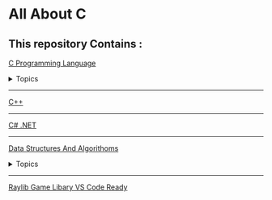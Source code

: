 # All About C

## This repository Contains :

[C Programming Language](./C)<details> <summary>Topics</summary>

1.[Basic Data Types](C/1_Basic)

2.[If Else](C/2_if-Else-main)

3.[Loops](C/3_loops-main)

4.[Array](C/Array-main)

5.[Function](C/5_Function-main)

6.[Switch](C/6_Switch-main)

7.[Strings](C/7_strings-main)

8.[Structure](C/8_Structures-main)

9.[pointers](C/9_pointers-main)

10.[Dynamic Memory](C/10_Dynamic-Memory-Allocation-main)

11.[File Input Output](C/11_File_IO-main)

12.[Pattern Printing Problem Solves](C/12_Pattern-problem)

13.[Problem Solves](C/13_Problem_Solving)

14.[Programming Hero 21-Days BootCamp](C/14_bootcamp_Programming_Hero)

</details>

---

[C++](./C++)



---



[C# .NET](https://github.com/pranx2/.NET)



---



[Data Structures And Algorithoms](./DSA)<details><summary>Topics</summary>

1.[Basics](DSA/1-Chapter-0 (Basics))

2.[Time Complicity](DSA/2-Time%20Complexity%20&%20Big%20O%20Notation/)

3.[Asymptotic Notations](DSA/3-Asymptotic_Notations)

4.[Best Worst Average](DSA/4-Best_Worst_Average)

5.[ADTs](DSA/5-ADTs)

6.[Array Operations](DSA/6-ArrayOperations)

7.[Linear Vs Binary](DSA/7-LinearVsBinary)

8.[Linked Lists](DSA/8-Linked%20Lists/)

9.[Stack](DSA/9-Stack)

10.[Queue](DSA/10-Queue)

11.[Algorithms](DSA/11-Algorithms)

</details>



---



[Raylib Game Libary VS Code Ready](./Raylib_VS_code)